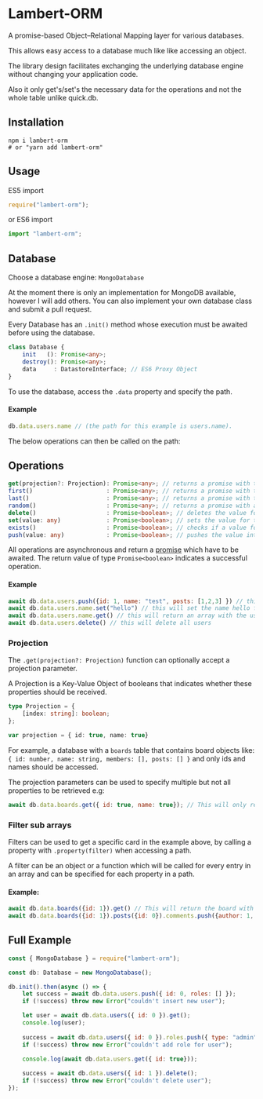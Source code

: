 # Lambert-ORM
A promise-based Object–Relational Mapping layer for various databases.

This allows easy access to a database much like like accessing an object.

The library design facilitates exchanging the underlying database engine without changing your application code.

Also it only get's/set's the necessary data for the operations and not the whole table unlike quick.db.

## Installation
```
npm i lambert-orm
# or "yarn add lambert-orm"
```

## Usage
ES5 import

```js
require("lambert-orm");
```
or ES6 import

```js
import "lambert-orm";
```

## Database
Choose a database engine: ``MongoDatabase``

At the moment there is only an implementation for MongoDB available, however I will add others.
You can also implement your own database class and submit a pull request.

Every Database has an ``.init()`` method whose execution must be awaited before using the database.
```ts
class Database {
    init   (): Promise<any>;
    destroy(): Promise<any>;
    data     : DatastoreInterface; // ES6 Proxy Object
}
```
To use the database, access the ``.data`` property and specify the path.
#### Example
```js
db.data.users.name // (the path for this example is users.name). 
``` 
The below operations can then be called on the path:

## Operations

```ts
get(projection?: Projection): Promise<any>; // returns a promise with the value for this path
first()                     : Promise<any>; // returns a promise with the first entry
last()                      : Promise<any>; // returns a promise with the last entry
random()                    : Promise<any>; // returns a promise with a random entry 
delete()                    : Promise<boolean>; // deletes the value for this path
set(value: any)             : Promise<boolean>; // sets the value for this path
exists()                    : Promise<boolean>; // checks if a value for this path exists
push(value: any)            : Promise<boolean>; // pushes the value into the array for this path
```
All operations are asynchronous and return a [promise](https://developer.mozilla.org/docs/Web/JavaScript/Reference/Global_Objects/Promise) which have to be awaited.
The return value of type ``Promise<boolean>`` indicates a successful operation.
#### Example
```js
await db.data.users.push({id: 1, name: "test", posts: [1,2,3] }) // this will insert this user object
await db.data.users.name.set("hello") // this will set the name hello for all users
await db.data.users.name.get() // this will return an array with the users names
await db.data.users.delete() // this will delete all users
```

### Projection
The ``.get(projection?: Projection)`` function can optionally accept a projection parameter.

A Projection is a Key-Value Object of booleans that indicates whether these properties should be received. 
```ts
type Projection = {
    [index: string]: boolean;
};

var projection = { id: true, name: true}
```

For example, a database with a ``boards`` table that contains  board objects like: ``{ id: number, name: string, members: [], posts: [] }`` and only ids and names should be accessed. 

The projection parameters can be used to specify multiple but not all properties to be retrieved e.g:
```js
await db.data.boards.get({ id: true, name: true}); // This will only return the id and name of the boards
```

### Filter sub arrays

Filters can be used to get a specific card in the example above, by calling a property with ``.property(filter)`` when accessing a path.

A filter can be an object or a function which will be called for every entry in an array and can be specified for each property in a path.

#### Example:
```js
await db.data.boards({id: 1}).get() // This will return the board with id: 1 and insert 
await db.data.boards({id: 1}).posts({id: 0}).comments.push({author: 1, content: "test"}) // This will post a comment to board.id: 1 and post.id: 0
```


## Full Example
```js
const { MongoDatabase } = require("lambert-orm");

const db: Database = new MongoDatabase();

db.init().then(async () => {
	let success = await db.data.users.push({ id: 0, roles: [] });
	if (!success) throw new Error("couldn't insert new user");

	let user = await db.data.users({ id: 0 }).get();
	console.log(user);
	
	success = await db.data.users({ id: 0 }).roles.push({ type: "admin", name: "test", permissions: 2 });
	if (!success) throw new Error("couldn't add role for user");

	console.log(await db.data.users.get({ id: true}));
	
	success = await db.data.users({ id: 1 }).delete();
	if (!success) throw new Error("couldn't delete user");
});
```
